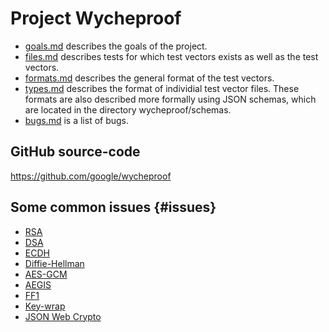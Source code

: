 # Project Wycheproof

<!-- a list of links to the documentation -->

*   [goals.md](goals.md) describes the goals of the project.
*   [files.md](files.md) describes tests for which test vectors exists as well
    as the test vectors.
*   [formats.md](formats.md) describes the general format of the test vectors.
*   [types.md](types.md) describes the format of individial test vector files.
    These formats are also described more formally using JSON schemas, which are
    located in the directory wycheproof/schemas.
*   [bugs.md](bugs.md) is a list of bugs.

## GitHub source-code

https://github.com/google/wycheproof

## Some common issues {#issues}

*   [RSA](rsa.md)
*   [DSA](dsa.md)
*   [ECDH](ecdh.md)
*   [Diffie-Hellman](dh.md)
*   [AES-GCM](aesgcm.md)
*   [AEGIS](aegis.md)
*   [FF1](ff1.md)
*   [Key-wrap](key_wrap.md)
*   [JSON Web Crypto](json_web_crypto.md)
